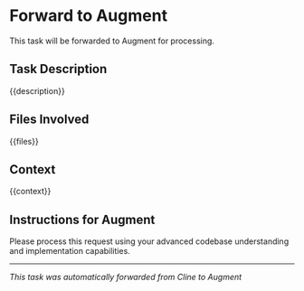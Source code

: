 # Forward to Augment

This task will be forwarded to Augment for processing.

## Task Description
{{description}}

## Files Involved
{{files}}

## Context
{{context}}

## Instructions for Augment
Please process this request using your advanced codebase understanding and implementation capabilities.

---
*This task was automatically forwarded from Cline to Augment*
